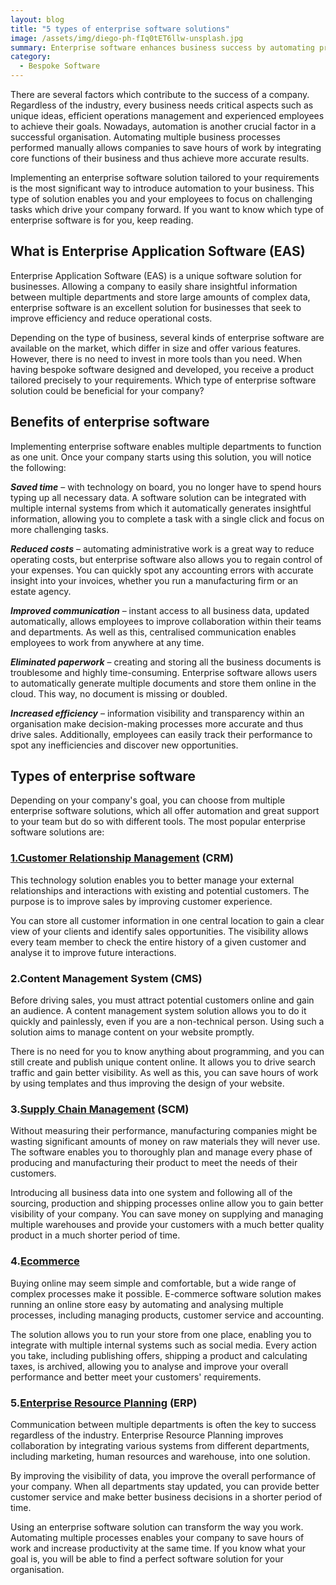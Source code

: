 ```yaml
---
layout: blog
title: "5 types of enterprise software solutions"
image: /assets/img/diego-ph-fIq0tET6llw-unsplash.jpg
summary: Enterprise software enhances business success by automating processes, improving efficiency, and fostering better communication, essential for modern organizational growth.
category:
  - Bespoke Software
---
```

There are several factors which contribute to the success of a company. Regardless of the industry, every business needs critical aspects such as unique ideas, efficient operations management and experienced employees to achieve their goals. Nowadays, automation is another crucial factor in a successful organisation. Automating multiple business processes performed manually allows companies to save hours of work by integrating core functions of their business and thus achieve more accurate results.

Implementing an enterprise software solution tailored to your requirements is the most significant way to introduce automation to your business. This type of solution enables you and your employees to focus on challenging tasks which drive your company forward. If you want to know which type of enterprise software is for you, keep reading.
 

## What is Enterprise Application Software (EAS)
Enterprise Application Software (EAS) is a unique software solution for businesses. Allowing a company to easily share insightful information between multiple departments and store large amounts of complex data, enterprise software is an excellent solution for businesses that seek to improve efficiency and reduce operational costs.

Depending on the type of business, several kinds of enterprise software are available on the market, which differ in size and offer various features. However, there is no need to invest in more tools than you need. When having bespoke software designed and developed, you receive a product tailored precisely to your requirements. Which type of enterprise software solution could be beneficial for your company?
 

## Benefits of enterprise software
Implementing enterprise software enables multiple departments to function as one unit. Once your company starts using this solution, you will notice the following:
 
***Saved time***  – with technology on board, you no longer have to spend hours typing up all necessary data. A software solution can be integrated with multiple internal systems from which it automatically generates insightful information, allowing you to complete a task with a single click and focus on more challenging tasks.
 
***Reduced costs***  – automating administrative work is a great way to reduce operating costs, but enterprise software also allows you to regain control of your expenses. You can quickly spot any accounting errors with accurate insight into your invoices, whether you run a manufacturing firm or an estate agency.
 
***Improved communication***  – instant access to all business data, updated automatically, allows employees to improve collaboration within their teams and departments. As well as this, centralised communication enables employees to work from anywhere at any time.
 
***Eliminated paperwork*** – creating and storing all the business documents is troublesome and highly time-consuming. Enterprise software allows users to automatically generate multiple documents and store them online in the cloud. This way, no document is missing or doubled.
 
***Increased efficiency*** – information visibility and transparency within an organisation make decision-making processes more accurate and thus drive sales. Additionally, employees can easily track their performance to spot any inefficiencies and discover new opportunities.
 
## Types of enterprise software
Depending on your company's goal, you can choose from multiple enterprise software solutions, which all offer automation and great support to your team but do so with different tools. The most popular enterprise software solutions are:
 

### [1.Customer Relationship Management](https://headchannel.co.uk/blog/what-is-a-crm-and-its-benefits/) (CRM)
This technology solution enables you to better manage your external relationships and interactions with existing and potential customers. The purpose is to improve sales by improving customer experience.

You can store all customer information in one central location to gain a clear view of your clients and identify sales opportunities. The visibility allows every team member to check the entire history of a given customer and analyse it to improve future interactions.
 

### 2.Content Management System (CMS)
Before driving sales, you must attract potential customers online and gain an audience. A content management system solution allows you to do it quickly and painlessly, even if you are a non-technical person. Using such a solution aims to manage content on your website promptly.

There is no need for you to know anything about programming, and you can still create and publish unique content online. It allows you to drive search traffic and gain better visibility. As well as this, you can save hours of work by using templates and thus improving the design of your website.
 

### 3.[Supply Chain Management](https://headchannel.co.uk/blog/what-is-a-scm-and-its-benefits/) (SCM)
Without measuring their performance, manufacturing companies might be wasting significant amounts of money on raw materials they will never use. The software enables you to thoroughly plan and manage every phase of producing and manufacturing their product to meet the needs of their customers.

Introducing all business data into one system and following all of the sourcing, production and shipping processes online allow you to gain better visibility of your company. You can save money on supplying and managing multiple warehouses and provide your customers with a much better quality product in a much shorter period of time.
 

### 4.[Ecommerce](https://headchannel.co.uk/blog/what-is-ecommerce-software-and-its-benefits/)
Buying online may seem simple and comfortable, but a wide range of complex processes make it possible. E-commerce software solution makes running an online store easy by automating and analysing multiple processes, including managing products, customer service and accounting.

The solution allows you to run your store from one place, enabling you to integrate with multiple internal systems such as social media. Every action you take, including publishing offers, shipping a product and calculating taxes, is archived, allowing you to analyse and improve your overall performance and better meet your customers' requirements.
 

### 5.[Enterprise Resource Planning](https://headchannel.co.uk/blog/what-is-an-erp-and-its-benefits/) (ERP)
Communication between multiple departments is often the key to success regardless of the industry. Enterprise Resource Planning improves collaboration by integrating various systems from different departments, including marketing, human resources and warehouse, into one solution.

By improving the visibility of data, you improve the overall performance of your company. When all departments stay updated, you can provide better customer service and make better business decisions in a shorter period of time.

Using an enterprise software solution can transform the way you work. Automating multiple processes enables your company to save hours of work and increase productivity at the same time. If you know what your goal is, you will be able to find a perfect software solution for your organisation.
